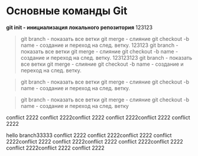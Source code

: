 # Основные команды Git
**git init - инициализация локального репозитория**
123123
>git branch - показать все ветки 
>git merge - слияние 
>git checkout -b name - создание и переход на след. ветку.
123123
>git branch - показать все ветки 
>git merge - слияние 
>git checkout -b name - создание и переход на след. ветку.
123123123
>git branch - показать все ветки 
>git merge - слияние 
>git checkout -b name - создание и переход на след. ветку.

>git branch - показать все ветки 
>git merge - слияние 
>git checkout -b name - создание и переход на след. ветку.

>git branch - показать все ветки 
>git merge - слияние 
>git checkout -b name - создание и переход на след. ветку



conflict 2222
conflict 2222conflict 2222
conflict 2222conflict 2222
conflict 2222


hello branch33333
conflict 2222
conflict 2222conflict 2222
conflict 2222conflict 2222
conflict 2222conflict 2222
conflict 2222conflict 2222
conflict 2222conflict 2222
conflict 2222